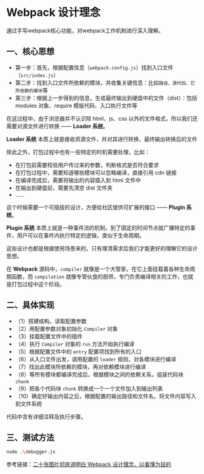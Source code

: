 #  Webpack 设计理念

通过手写webpack核心功能，对webpack工作机制进行深入理解。

## 一、核心思想 
- 第一步：首先，根据配置信息（`webpack.config.js`）找到入口文件（`src/index.js`）
- 第二步：找到入口文件所依赖的模块，并收集关键信息：比如`路径、源代码、它所依赖的模块`等
- 第三步：根据上一步得到的信息，生成最终输出到硬盘中的文件（dist）：包括 modules 对象、require 模版代码、入口执行文件等

在这过程中，由于浏览器并不认识除 html、js、css 以外的文件格式，所以我们还需要对源文件进行转换 —— **Loader 系统**。

**Loader 系统** 本质上就是接收资源文件，并对其进行转换，最终输出转换后的文件

除此之外，打包过程中也有一些特定的时机需要处理，比如：

- 在打包前需要校验用户传过来的参数，判断格式是否符合要求
- 在打包过程中，需要知道哪些模块可以忽略编译，直接引用 cdn 链接
- 在编译完成后，需要将输出的内容插入到 html 文件中
- 在输出到硬盘前，需要先清空 dist 文件夹
- ......

这个时候需要一个可插拔的设计，方便给社区提供可扩展的接口 —— **Plugin 系统**。

**Plugin 系统** 本质上就是一种事件流的机制，到了固定的时间节点就广播特定的事件，用户可以在事件内执行特定的逻辑，类似于生命周期。

这些设计也都是根据使用场景来的，只有理清需求后我们才能更好的理解它的设计思想。

在 **Webpack** 源码中，`compiler` 就像是一个大管家，在它上面挂载着各种生命周期函数，而 `compilation` 就像专管伙食的厨师，专门负责编译相关的工作，也就是打包过程中这个阶段。

## 二、具体实现 
- （1）搭建结构，读取配置参数
- （2）用配置参数对象初始化 `Compiler` 对象
- （3）挂载配置文件中的插件
- （4）执行 `Compiler` 对象的 `run` 方法开始执行编译
- （5）根据配置文件中的 `entry` 配置项找到所有的入口
- （6）从入口文件出发，调用配置的 `loader` 规则，对各模块进行编译
- （7）找出此模块所依赖的模块，再对依赖模块进行编译
- （8）等所有模块都编译完成后，根据模块之间的依赖关系，组装代码块 `chunk`
- （9）把各个代码块 `chunk` 转换成一个一个文件加入到输出列表
- （10）确定好输出内容之后，根据配置的输出路径和文件名，将文件内容写入到文件系统


代码中含有详细注释及执行步骤。

## 三、测试方法
```bash
node .\debugger.js
```

参考链接：[二十张图片彻底讲明白 Webpack 设计理念，以看懂为目的](https://mp.weixin.qq.com/s/Zy5geHwrgY_QN5Yy7n7Ekg)